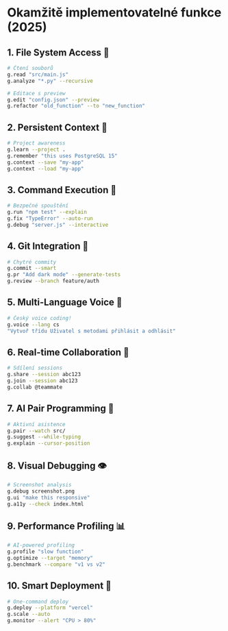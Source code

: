 # Okamžitě implementovatelné funkce (2025)

## 1. File System Access 📁
```bash
# Čtení souborů
g.read "src/main.js"
g.analyze "*.py" --recursive

# Editace s preview
g.edit "config.json" --preview
g.refactor "old_function" --to "new_function"
```

## 2. Persistent Context 🧠
```bash
# Project awareness
g.learn --project .
g.remember "this uses PostgreSQL 15"
g.context --save "my-app"
g.context --load "my-app"
```

## 3. Command Execution 🔧
```bash
# Bezpečné spouštění
g.run "npm test" --explain
g.fix "TypeError" --auto-run
g.debug "server.js" --interactive
```

## 4. Git Integration 🔀
```bash
# Chytré commity
g.commit --smart
g.pr "Add dark mode" --generate-tests
g.review --branch feature/auth
```

## 5. Multi-Language Voice 🎤
```bash
# Český voice coding!
g.voice --lang cs
"Vytvoř třídu Uživatel s metodami přihlásit a odhlásit"
```

## 6. Real-time Collaboration 👥
```bash
# Sdílení sessions
g.share --session abc123
g.join --session abc123
g.collab @teammate
```

## 7. AI Pair Programming 🤝
```bash
# Aktivní asistence
g.pair --watch src/
g.suggest --while-typing
g.explain --cursor-position
```

## 8. Visual Debugging 👁️
```bash
# Screenshot analysis
g.debug screenshot.png
g.ui "make this responsive"
g.a11y --check index.html
```

## 9. Performance Profiling 📊
```bash
# AI-powered profiling
g.profile "slow function"
g.optimize --target "memory"
g.benchmark --compare "v1 vs v2"
```

## 10. Smart Deployment 🚀
```bash
# One-command deploy
g.deploy --platform "vercel"
g.scale --auto
g.monitor --alert "CPU > 80%"
```